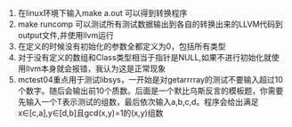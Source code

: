 1. 在linux环境下输入make a.out 可以得到转换程序
2. make runcomp 可以测试所有测试数据输出到各自的转换出来的LLVM代码到output文件,并使用llvm运行
3. 在定义的时候没有初始化的参数全都定义为0，包括所有类型
4. 对于没有定义的数组和Class类型相当于指针是NULL,如果不进行初始化就使用llvm本身就会报错，我认为这是正常现象
5. mctest04重点用于测试libsys，一开始是对getarrrray的测试不要输入超过10个数字。随后会输出前10个质数。后面是一个默比乌斯反言的模板题，你需要先输入一个T表示测试的组数，最后依次输入a,b,c,d。程序会给出满足x∈[c,a],y∈[d,b]且gcd(x,y)=1的(x,y)组数